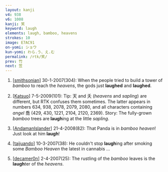 ```yaml
---
layout: kanji
v4: 938
v6: 1008
kanji: 笑
keyword: laugh
elements: laugh, bamboo, heavens
strokes: 10
image: E7AC91
on-yomi: ショウ
kun-yomi: わら.う、え.む
permalink: /rtk/笑/
prev: 竹
next: 笠
---
```


1) [<a href="http://kanji.koohii.com/profile/smithsonian">smithsonian</a>] 30-1-2007(304): When the people tried to build a tower of <em>bamboo</em> to reach the <em>heavens</em>, the gods just <strong>laughed</strong> and <strong>laughed</strong>.

2) [<a href="http://kanji.koohii.com/profile/Katsuo">Katsuo</a>] 7-5-2009(101): Tip: 天 and 夭 (<em>heavens</em> and <em>sapling</em>) are different, but RTK confuses them sometimes. The latter appears in numbers 634, 938, 2078, 2079, 2080, and all characters containing <em>angel</em> 喬 (429, 430, 1221, 2104, 2120, 2369). Story: The fully-grown <em>bamboo</em> trees are<strong> laugh</strong>ing at the little <em>sapling</em>.

3) [<a href="http://kanji.koohii.com/profile/AndamanIslander">AndamanIslander</a>] 21-4-2008(82): That Panda is in <em>bamboo heaven</em>! Just look at him<strong> laugh</strong>!

4) [<a href="http://kanji.koohii.com/profile/taijuando">taijuando</a>] 10-3-2007(38): He couldn&#039;t stop<strong> laugh</strong>ing after smoking some <em>Bamboo</em> <em>Heaven</em> the latest in cannabis ...

5) [<a href="http://kanji.koohii.com/profile/decamer0n">decamer0n</a>] 2-4-2007(25): The rustling of the <em>bamboo</em> leaves is the<strong> laugh</strong>ter of the <em>heavens</em>.

